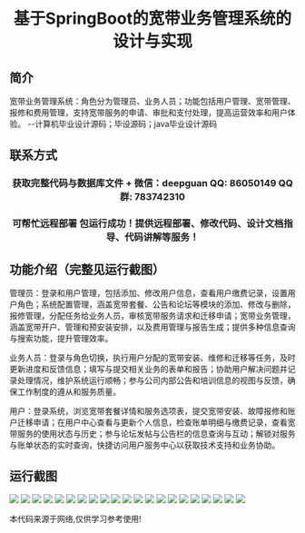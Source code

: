 <p><h1 align="center">基于SpringBoot的宽带业务管理系统的设计与实现</h1></p>

## 简介
宽带业务管理系统：角色分为管理员、业务人员；功能包括用户管理、宽带管理、报修和费用管理，支持宽带服务的申请、审批和支付处理，提高运营效率和用户体验。    --计算机毕业设计源码；毕设源码；java毕业设计源码


## 联系方式
<p><h3 align="center">获取完整代码与数据库文件 + 微信：deepguan QQ: 86050149 QQ群: 783742310</h3></p>
<p><h3 align="center">可帮忙远程部署 包运行成功！提供远程部署、修改代码、设计文档指导、代码讲解等服务！</h3></p>

## 功能介绍（完整见运行截图）
管理员：登录和用户管理，包括添加、修改用户信息，查看用户缴费记录，设置用户角色；系统配置管理，涵盖宽带套餐、公告和论坛等模块的添加、修改与删除，报修管理，分配任务给业务人员，审核宽带服务请求和迁移申请；宽带业务管理，涵盖宽带开户、管理和预安装安排，以及费用管理与报告生成；提供多种信息查询与搜索功能，提升管理效率。

业务人员：登录与角色切换，执行用户分配的宽带安装、维修和迁移等任务，及时更新进度和反馈信息；填写与提交相关业务的表单和报告；协助用户解决问题并记录处理情况，维护系统运行顺畅；参与公司内部公告和培训信息的视图与反馈，确保工作制度的遵从和服务质量。

用户：登录系统，浏览宽带套餐详情和服务选项表，提交宽带安装、故障报修和账户迁移申请；在用户中心查看与更新个人信息，检查账单明细与缴费记录，查看宽带服务的使用状态与历史；参与论坛发帖与公告栏的信息查询与互动；解锁对服务与账单状态的实时查询，快捷访问用户服务中心以获取技术支持和业务协助。


## 运行截图
![](img/001.jpg)
![](img/002.jpg)
![](img/003.jpg)
![](img/004.jpg)
![](img/005.jpg)
![](img/006.jpg)
![](img/007.jpg)
![](img/008.jpg)
![](img/009.jpg)
![](img/010.jpg)
![](img/011.jpg)
![](img/012.jpg)
![](img/013.jpg)
![](img/014.jpg)
![](img/015.jpg)
![](img/016.jpg)
![](img/017.jpg)
![](img/018.jpg)
![](img/019.jpg)
![](img/020.jpg)
![](img/021.jpg)

<p>本代码来源于网络,仅供学习参考使用!</p>
